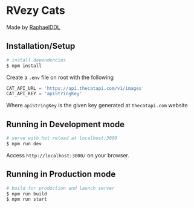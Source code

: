 # RVezy Cats

Made by [RaphaelDDL](https://www.linkedin.com/in/raphaelddl/en/)

## Installation/Setup

```bash
# install dependencies
$ npm install
```

Create a `.env` file on root with the following

```js
CAT_API_URL = 'https://api.thecatapi.com/v1/images'
CAT_API_KEY = 'apiStringKey'
```

Where `apiStringKey` is the given key generated at `thecatapi.com` website

## Running in Development mode

```bash
# serve with hot reload at localhost:3000
$ npm run dev
```

Access `http://localhost:3000/` on your browser.

## Running in Production mode

```bash
# build for production and launch server
$ npm run build
$ npm run start
```
